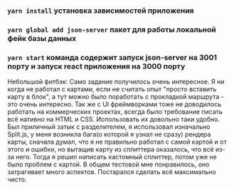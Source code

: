 ### `yarn install` установка зависимостей приложения

### `yarn global add json-server` пакет для работы локальной фейк базы данных

### `yarn start` команда содержит запуск json-server на 3001 порту и запуск react приложения на 3000 порту

Небольшой фитбэк:
Само задание получилось очень интересное. Я ни когда не работал с картами, если не считать опыт "просто вставить карту в блок", а тут можно было поработать с прокладкой маршрута - это очень интересно. Так же с UI фреймворками тоже не доводилось работать на коммерческих проектах, всегда было требование писать всё нативно на HTML и CSS. Использовать их довольно таки удобно. Был приличный затык с разделителем, я использовал изначально Split.js, у меня возникла бага(о которой я узнал не сразу) рендера карты, сначала думал, что я не правильно работал с самой картой и от этого и ошибки, но вытащив карту из сплиттера оказалось, что всё из-за него. Тогда я решил написать кастомный сплиттер, потом уже не было проблем с картой. В общем тестовой мне понравилось, оно затрагивает много аспектов. Постарался сделать всё максимально чисто.
